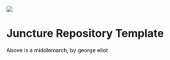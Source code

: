 <a href="https://www.juncture-digital.org"><img src="https://juncture-digital.github.io/juncture/static/images/ve-button.png"></a>

# Juncture Repository Template

<param ve-iframe
  src="https://archive.org/embed/middlemarchstudy12elio_0//page/2/mode/1up"
  fit="contain">

Above is a middlemarch, by george eliot

<param ve-image
  url=https://commons.wikimedia.org/wiki/File:George_Eliot,_por_Fran%C3%A7ois_D%27Albert_Durade.jpg
  title: George Eliot 
  description: George Eliot (1819-1880), aged 30, by the Swiss artist Alexandre-Louis-François d'Albert-Durade (1804-1886), whose family she lived with while in Switzerland.
  fit="contain">
  
